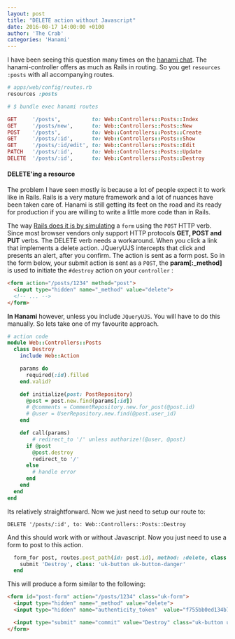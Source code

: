 ```yaml
---
layout: post
title: "DELETE action without Javascript"
date: 2016-08-17 14:00:00 +0100
author: 'The Crab'
categories: 'Hanami'
---
```

I have been seeing this question many times on the [hanami chat](https://gitter.im/hanami/chat). The hanami-controller offers as much as Rails in routing. So you get `resources :posts` with all accompanying routes.

```rb
# apps/web/config/routes.rb
resources :posts

# $ bundle exec hanami routes

GET     '/posts',          to: Web::Controllers::Posts::Index
GET     '/posts/new',      to: Web::Controllers::Posts::New
POST    '/posts',          to: Web::Controllers::Posts::Create
GET     '/posts/:id',      to: Web::Controllers::Posts::Show
GET     '/posts/:id/edit', to: Web::Controllers::Posts::Edit
PATCH   '/posts/:id',      to: Web::Controllers::Posts::Update
DELETE  '/posts/:id',      to: Web::Controllers::Posts::Destroy
```

#### DELETE'ing a resource
The problem I have seen mostly is because a lot of people expect it to work like in Rails.
Rails is a very mature framework and a lot of nuances have been taken care of. Hanami is still getting its feet on the road and its ready for production if you are willing to write a little more code than in Rails.

The way [Rails does it is by simulating](http://guides.rubyonrails.org/form_helpers.html#how-do-forms-with-patch-put-or-delete-methods-work-questionmark) a `form` using the `POST` HTTP verb. Since most browser vendors only support HTTP protocols **GET, POST and PUT** verbs. The DELETE verb needs a workaround. When you click a link that implements a delete action. JQueryUJS intercepts that click and presents an alert, after you confirm. The action is sent as a form post. So in the form below, your submit action is sent as a `POST`, the **param[:_method]** is used to initiate the `#destroy` action on your `controller` :

```html
<form action="/posts/1234" method="post">
  <input type="hidden" name="_method" value="delete">
  <!-- ... -->
</form>
```
**In Hanami** however, unless you include `JQueryUJS`. You will have to do this manually. So lets take one of my favourite approach.

```rb
# action code
module Web::Controllers::Posts
  class Destroy
    include Web::Action

    params do
      required(:id).filled
    end.valid?

    def initialize(post: PostRepository)
      @post = post.new.find(params[:id])
      # @comments = CommentRepository.new.for_post(@post.id)
      # @user = UserRepository.new.find(@post.user_id)
    end

    def call(params)
        # redirect_to '/' unless authorize!(@user, @post)
      if @post
        @post.destroy
        redirect_to '/'
      else
        # handle error
      end
    end
  end
end
```

Its relatively straightforward. Now we just need to setup our route to:

`DELETE '/posts/:id', to: Web::Controllers::Posts::Destroy`

And this should work with or without Javascript. Now you just need to use a form to post to this action.

```rb
  form_for post, routes.post_path(id: post.id), method: :delete, class: 'uk-form' do
    submit 'Destroy', class: 'uk-button uk-button-danger'
  end
```
This will produce a form similar to the following:

```html
<form id="post-form" action="/posts/1234" class="uk-form">
  <input type="hidden" name="_method" value="delete">
  <input type="hidden" name="authenticity_token"  value="f755bb0ed134b76c4" />

  <input type="submit" name="commit" value="Destroy" class="uk-button uk-button-danger" />
</form>
```
